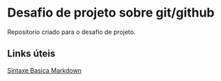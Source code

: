 # Desafio de projeto sobre git/github
Repositorio criado para o desafio de projeto.

## Links úteis 
[Sintaxe Basica Markdown](https://www.markdownguide.org/basic-syntax/)
